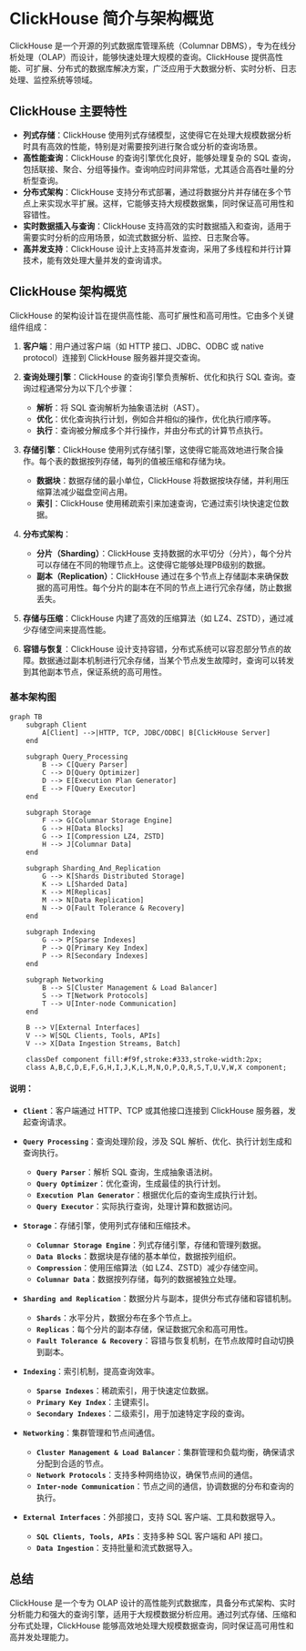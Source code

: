 # ClickHouse 简介与架构概览

ClickHouse 是一个开源的列式数据库管理系统（Columnar DBMS），专为在线分析处理（OLAP）而设计，能够快速处理大规模的查询。ClickHouse 提供高性能、可扩展、分布式的数据库解决方案，广泛应用于大数据分析、实时分析、日志处理、监控系统等领域。

## ClickHouse 主要特性

- **列式存储**：ClickHouse 使用列式存储模型，这使得它在处理大规模数据分析时具有高效的性能，特别是对需要按列进行聚合或分析的查询场景。
- **高性能查询**：ClickHouse 的查询引擎优化良好，能够处理复杂的 SQL 查询，包括联接、聚合、分组等操作。查询响应时间非常低，尤其适合高吞吐量的分析型查询。
- **分布式架构**：ClickHouse 支持分布式部署，通过将数据分片并存储在多个节点上来实现水平扩展。这样，它能够支持大规模数据集，同时保证高可用性和容错性。
- **实时数据插入与查询**：ClickHouse 支持高效的实时数据插入和查询，适用于需要实时分析的应用场景，如流式数据分析、监控、日志聚合等。
- **高并发支持**：ClickHouse 设计上支持高并发查询，采用了多线程和并行计算技术，能有效处理大量并发的查询请求。

## ClickHouse 架构概览

ClickHouse 的架构设计旨在提供高性能、高可扩展性和高可用性。它由多个关键组件组成：

1. **客户端**：用户通过客户端（如 HTTP 接口、JDBC、ODBC 或 native protocol）连接到 ClickHouse 服务器并提交查询。

2. **查询处理引擎**：ClickHouse 的查询引擎负责解析、优化和执行 SQL 查询。查询过程通常分为以下几个步骤：
    - **解析**：将 SQL 查询解析为抽象语法树（AST）。
    - **优化**：优化查询执行计划，例如合并相似的操作，优化执行顺序等。
    - **执行**：查询被分解成多个并行操作，并由分布式的计算节点执行。

3. **存储引擎**：ClickHouse 使用列式存储引擎，这使得它能高效地进行聚合操作。每个表的数据按列存储，每列的值被压缩和存储为块。
    - **数据块**：数据存储的最小单位，ClickHouse 将数据按块存储，并利用压缩算法减少磁盘空间占用。
    - **索引**：ClickHouse 使用稀疏索引来加速查询，它通过索引块快速定位数据。

4. **分布式架构**：
    - **分片（Sharding）**：ClickHouse 支持数据的水平切分（分片），每个分片可以存储在不同的物理节点上。这使得它能够处理PB级别的数据。
    - **副本（Replication）**：ClickHouse 通过在多个节点上存储副本来确保数据的高可用性。每个分片的副本在不同的节点上进行冗余存储，防止数据丢失。

5. **存储与压缩**：ClickHouse 内建了高效的压缩算法（如 LZ4、ZSTD），通过减少存储空间来提高性能。

6. **容错与恢复**：ClickHouse 设计支持容错，分布式系统可以容忍部分节点的故障。数据通过副本机制进行冗余存储，当某个节点发生故障时，查询可以转发到其他副本节点，保证系统的高可用性。

### 基本架构图
```mermaid
graph TB
    subgraph Client
        A[Client] -->|HTTP, TCP, JDBC/ODBC| B[ClickHouse Server]
    end

    subgraph Query_Processing
        B --> C[Query Parser]
        C --> D[Query Optimizer]
        D --> E[Execution Plan Generator]
        E --> F[Query Executor]
    end

    subgraph Storage
        F --> G[Columnar Storage Engine]
        G --> H[Data Blocks]
        G --> I[Compression LZ4, ZSTD]
        H --> J[Columnar Data]
    end

    subgraph Sharding_And_Replication
        G --> K[Shards Distributed Storage]
        K --> L[Sharded Data]
        K --> M[Replicas]
        M --> N[Data Replication]
        N --> O[Fault Tolerance & Recovery]
    end

    subgraph Indexing
        G --> P[Sparse Indexes]
        P --> Q[Primary Key Index]
        P --> R[Secondary Indexes]
    end

    subgraph Networking
        B --> S[Cluster Management & Load Balancer]
        S --> T[Network Protocols]
        T --> U[Inter-node Communication]
    end

    B --> V[External Interfaces]
    V --> W[SQL Clients, Tools, APIs]
    V --> X[Data Ingestion Streams, Batch]
    
    classDef component fill:#f9f,stroke:#333,stroke-width:2px;
    class A,B,C,D,E,F,G,H,I,J,K,L,M,N,O,P,Q,R,S,T,U,V,W,X component;

```
#### 说明：

- **`Client`**：客户端通过 HTTP、TCP 或其他接口连接到 ClickHouse 服务器，发起查询请求。

- **`Query Processing`**：查询处理阶段，涉及 SQL 解析、优化、执行计划生成和查询执行。
    - **`Query Parser`**：解析 SQL 查询，生成抽象语法树。
    - **`Query Optimizer`**：优化查询，生成最佳的执行计划。
    - **`Execution Plan Generator`**：根据优化后的查询生成执行计划。
    - **`Query Executor`**：实际执行查询，处理计算和数据访问。

- **`Storage`**：存储引擎，使用列式存储和压缩技术。
    - **`Columnar Storage Engine`**：列式存储引擎，存储和管理列数据。
    - **`Data Blocks`**：数据块是存储的基本单位，数据按列组织。
    - **`Compression`**：使用压缩算法（如 LZ4、ZSTD）减少存储空间。
    - **`Columnar Data`**：数据按列存储，每列的数据被独立处理。

- **`Sharding and Replication`**：数据分片与副本，提供分布式存储和容错机制。
    - **`Shards`**：水平分片，数据分布在多个节点上。
    - **`Replicas`**：每个分片的副本存储，保证数据冗余和高可用性。
    - **`Fault Tolerance & Recovery`**：容错与恢复机制，在节点故障时自动切换到副本。

- **`Indexing`**：索引机制，提高查询效率。
    - **`Sparse Indexes`**：稀疏索引，用于快速定位数据。
    - **`Primary Key Index`**：主键索引。
    - **`Secondary Indexes`**：二级索引，用于加速特定字段的查询。

- **`Networking`**：集群管理和节点间通信。
    - **`Cluster Management & Load Balancer`**：集群管理和负载均衡，确保请求分配到合适的节点。
    - **`Network Protocols`**：支持多种网络协议，确保节点间的通信。
    - **`Inter-node Communication`**：节点之间的通信，协调数据的分布和查询的执行。

- **`External Interfaces`**：外部接口，支持 SQL 客户端、工具和数据导入。
    - **`SQL Clients, Tools, APIs`**：支持多种 SQL 客户端和 API 接口。
    - **`Data Ingestion`**：支持批量和流式数据导入。




## 总结

ClickHouse 是一个专为 OLAP 设计的高性能列式数据库，具备分布式架构、实时分析能力和强大的查询引擎，适用于大规模数据分析应用。通过列式存储、压缩和分布式处理，ClickHouse 能够高效地处理大规模数据查询，同时保证高可用性和高并发处理能力。
